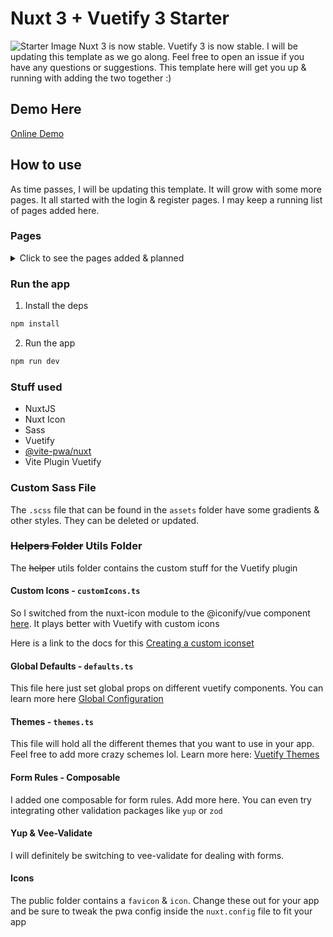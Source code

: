# Nuxt 3 + Vuetify 3 Starter

![Starter Image](/public/starter.png)
Nuxt 3 is now stable. Vuetify 3 is now stable. I will be updating this template as we go along. Feel free to open an issue if you have any questions or suggestions.
This template here will get you up & running with adding the two together :)

## Demo Here

[Online Demo](https://vuetify3nuxt3starter.behonbaker.com)

## How to use

As time passes, I will be updating this template. It will grow with some more pages. It all started with the login & register pages. I may keep a running list of pages added here.

### Pages

<details>
<summary>Click to see the pages added & planned</summary>

- [x] Login
- [x] Register
- [x] Reset Password

</details>

### Run the app

1. Install the deps

```bash
npm install
```

2. Run the app

```bash
npm run dev
```

### Stuff used

- NuxtJS
- Nuxt Icon
- Sass
- Vuetify
- [@vite-pwa/nuxt](https://github.com/vite-pwa/nuxt)
- Vite Plugin Vuetify

### Custom Sass File

The `.scss` file that can be found in the `assets` folder have some gradients & other styles. They can be deleted or updated.

### ~~Helpers Folder~~ Utils Folder

The ~~helper~~ utils folder contains the custom stuff for the Vuetify plugin

#### Custom Icons - `customIcons.ts`

So I switched from the nuxt-icon module to the @iconify/vue component [here](https://docs.iconify.design/icon-components/vue/). It plays better with Vuetify with custom icons

Here is a link to the docs for this [Creating a custom iconset](https://next.vuetifyjs.com/en/features/icon-fonts/#creating-a-custom-icon-set)

#### Global Defaults - `defaults.ts`

This file here just set global props on different vuetify components. You can learn more here [Global Configuration](https://next.vuetifyjs.com/en/features/global-configuration/)

#### Themes - `themes.ts`

This file will hold all the different themes that you want to use in your app. Feel free to add more crazy schemes lol. Learn more here: [Vuetify Themes](https://next.vuetifyjs.com/en/features/theme/)

#### Form Rules - Composable

I added one composable for form rules. Add more here. You can even try integrating other validation packages like `yup` or `zod`

#### Yup & Vee-Validate

I will definitely be switching to vee-validate for dealing with forms.

#### Icons

The public folder contains a `favicon` & `icon`. Change these out for your app and be sure to tweak the pwa config inside the `nuxt.config` file to fit your app
